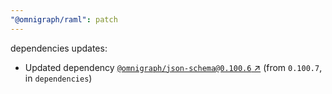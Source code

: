 ```yaml
---
"@omnigraph/raml": patch
---
```

dependencies updates:
  - Updated dependency [`@omnigraph/json-schema@0.100.6` ↗︎](https://www.npmjs.com/package/@omnigraph/json-schema/v/0.100.6) (from `0.100.7`, in `dependencies`)
